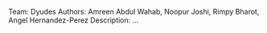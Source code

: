 Team: Dyudes
Authors: Amreen Abdul Wahab, Noopur Joshi, Rimpy Bharot, Angel Hernandez-Perez
Description: ...
